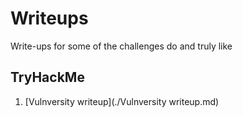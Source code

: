 # Writeups
Write-ups for some of the challenges do and truly like

## TryHackMe
1. [Vulnversity writeup](./Vulnversity writeup.md)

